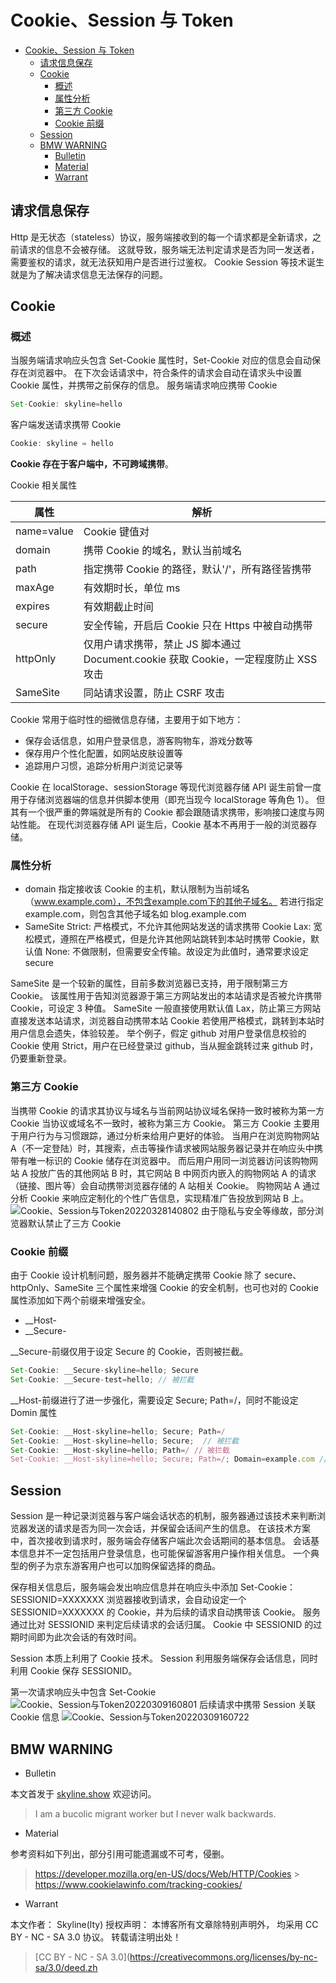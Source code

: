 # Cookie、Session 与 Token

<!-- @import "[TOC]" {cmd="toc" depthFrom=1 depthTo=6 orderedList=false} -->

<!-- code_chunk_output -->

- [Cookie、Session 与 Token](#cookiesession-与-token)
  - [请求信息保存](#请求信息保存)
  - [Cookie](#cookie)
    - [概述](#概述)
    - [属性分析](#属性分析)
    - [第三方 Cookie](#第三方-cookie)
    - [Cookie 前缀](#cookie-前缀)
  - [Session](#session)
  - [BMW WARNING](#bmw-warning)
    - [Bulletin](#bulletin)
    - [Material](#material)
    - [Warrant](#warrant)

<!-- /code_chunk_output -->

## 请求信息保存

Http 是无状态（stateless）协议，服务端接收到的每一个请求都是全新请求，之前请求的信息不会被存储。
这就导致，服务端无法判定请求是否为同一发送者，需要鉴权的请求，就无法获知用户是否进行过鉴权。
Cookie Session 等技术诞生就是为了解决请求信息无法保存的问题。

## Cookie

### 概述

当服务端请求响应头包含 Set-Cookie 属性时，Set-Cookie 对应的信息会自动保存在浏览器中。
在下次会话请求中，符合条件的请求会自动在请求头中设置 Cookie 属性，并携带之前保存的信息。
服务端请求响应携带 Cookie

```js
Set-Cookie: skyline=hello
```

客户端发送请求携带 Cookie

```js
Cookie: skyline = hello
```

**Cookie 存在于客户端中，不可跨域携带**。

Cookie 相关属性

| 属性       | 解析                                                                                |
| ---------- | ----------------------------------------------------------------------------------- |
| name=value | Cookie 键值对                                                                       |
| domain     | 携带 Cookie 的域名，默认当前域名                                                    |
| path       | 指定携带 Cookie 的路径，默认'/'，所有路径皆携带                                     |
| maxAge     | 有效期时长，单位 ms                                                                 |
| expires    | 有效期截止时间                                                                      |
| secure     | 安全传输，开启后 Cookie 只在 Https 中被自动携带                                     |
| httpOnly   | 仅用户请求携带，禁止 JS 脚本通过 Document.cookie 获取 Cookie，一定程度防止 XSS 攻击 |
| SameSite   | 同站请求设置，防止 CSRF 攻击                                                        |

Cookie 常用于临时性的细微信息存储，主要用于如下地方：

- 保存会话信息，如用户登录信息，游客购物车，游戏分数等
- 保存用户个性化配置，如网站皮肤设置等
- 追踪用户习惯，追踪分析用户浏览记录等

Cookie 在 localStorage、sessionStorage 等现代浏览器存储 API 诞生前曾一度用于存储浏览器端的信息并供脚本使用（即充当现今 localStorage 等角色 1）。
但其有一个很严重的弊端就是所有的 Cookie 都会跟随请求携带，影响接口速度与网站性能。
在现代浏览器存储 API 诞生后，Cookie 基本不再用于一般的浏览器存储。

### 属性分析

- domain
  指定接收该 Cookie 的主机，默认限制为当前域名（www.example.com），不包含example.com下的其他子域名。
  若进行指定 example.com，则包含其他子域名如 blog.example.com
- SameSite
  Strict: 严格模式，不允许其他网站发送的请求携带 Cookie
  Lax: 宽松模式，遵照在严格模式，但是允许其他网站跳转到本站时携带 Cookie，默认值
  None: 不做限制，但需要安全传输。故设定为此值时，通常要求设定 secure

SameSite 是一个较新的属性，目前多数浏览器已支持，用于限制第三方 Cookie。
该属性用于告知浏览器源于第三方网站发出的本站请求是否被允许携带 Cookie，可设定 3 种值。
SameSite 一般直接使用默认值 Lax，防止第三方网站直接发送本站请求，浏览器自动携带本站 Cookie
若使用严格模式，跳转到本站时用户信息会遗失，体验较差。
举个例子，假定 github 对用户登录信息校验的 Cookie 使用 Strict，用户在已经登录过 github，当从掘金跳转过来 github 时，仍要重新登录。

### 第三方 Cookie

当携带 Cookie 的请求其协议与域名与当前网站协议域名保持一致时被称为第一方 Cookie
当协议或域名不一致时，被称为第三方 Cookie。
第三方 Cookie 主要用于用户行为与习惯跟踪，通过分析来给用户更好的体验。
当用户在浏览购物网站 A（不一定登陆）时，其搜索，点击等操作请求被网站服务器记录并在响应头中携带有唯一标识的 Cookie 储存在浏览器中。
而后用户用同一浏览器访问该购物网站 A 投放广告的其他网站 B 时，其它网站 B 中网页内嵌入的购物网站 A 的请求（链接、图片等）会自动携带浏览器存储的 A 站相关 Cookie。
购物网站 A 通过分析 Cookie 来响应定制化的个性广告信息，实现精准广告投放到网站 B 上。
![Cookie、Session与Token20220328140802](https://raw.githubusercontent.com/skylinety/blog-pics/master/imgs/Cookie%E3%80%81Session%E4%B8%8EToken20220328140802.png)
由于隐私与安全等缘故，部分浏览器默认禁止了三方 Cookie

### Cookie 前缀

由于 Cookie 设计机制问题，服务器并不能确定携带 Cookie
除了 secure、httpOnly、SameSite 三个属性来增强 Cookie 的安全机制，也可也对的 Cookie 属性添加如下两个前缀来增强安全。

- \_\_Host-
- \_\_Secure-

\_\_Secure-前缀仅用于设定 Secure 的 Cookie，否则被拦截。

```js
Set-Cookie: __Secure-skyline=hello; Secure
Set-Cookie: __Secure-test=hello; // 被拦截
```

\_\_Host-前缀进行了进一步强化，需要设定 Secure; Path=/，同时不能设定 Domin 属性

```js
Set-Cookie: __Host-skyline=hello; Secure; Path=/
Set-Cookie: __Host-skyline=hello; Secure;  // 被拦截
Set-Cookie: __Host-skyline=hello; Path=/ // 被拦截
Set-Cookie: __Host-skyline=hello; Secure; Path=/; Domain=example.com // 被拦截
```

## Session

Session 是一种记录浏览器与客户端会话状态的机制，服务器通过该技术来判断浏览器发送的请求是否为同一次会话，并保留会话间产生的信息。
在该技术方案中，首次接收到请求时，服务端会存储客户端此次会话期间的基本信息。
会话基本信息并不一定包括用户登录信息，也可能保留游客用户操作相关信息。
一个典型的例子为京东游客用户也可以加购保留选择的商品。

保存相关信息后，服务端会发出响应信息并在响应头中添加 Set-Cookie：SESSIONID=XXXXXXX
浏览器接收到请求，会自动设定一个 SESSIONID=XXXXXXX 的 Cookie，并为后续的请求自动携带该 Cookie。
服务通过比对 SESSIONID 来判定后续请求的会话归属。
Cookie 中 SESSIONID 的过期时间即为此次会话的有效时间。

Session 本质上利用了 Cookie 技术。
Session 利用服务端保存会话信息，同时利用 Cookie 保存 SESSIONID。

第一次请求响应头中包含 Set-Cookie
![Cookie、Session与Token20220309160801](https://raw.githubusercontent.com/skylinety/blog-pics/master/imgs/Cookie%E3%80%81Session%E4%B8%8EToken20220309160801.png)
后续请求中携带 Session 关联 Cookie 信息
![Cookie、Session与Token20220309160722](https://raw.githubusercontent.com/skylinety/blog-pics/master/imgs/Cookie%E3%80%81Session%E4%B8%8EToken20220309160722.png)

## BMW WARNING

- Bulletin

本文首发于 [skyline.show](http://www.skyline.show)  欢迎访问。

> I am a bucolic migrant worker but I never walk backwards.

- Material

参考资料如下列出，部分引用可能遗漏或不可考，侵删。

> https://developer.mozilla.org/en-US/docs/Web/HTTP/Cookies > https://www.cookielawinfo.com/tracking-cookies/

- Warrant

本文作者： Skyline(lty)
授权声明： 本博客所有文章除特别声明外， 均采用 CC BY - NC - SA 3.0 协议。 转载请注明出处！

> [CC BY - NC - SA 3.0](https://creativecommons.org/licenses/by-nc-sa/3.0/deed.zh
